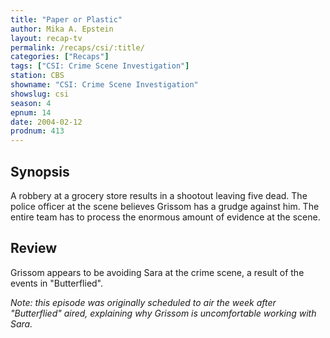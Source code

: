 ```yaml
---
title: "Paper or Plastic"
author: Mika A. Epstein
layout: recap-tv
permalink: /recaps/csi/:title/
categories: ["Recaps"]
tags: ["CSI: Crime Scene Investigation"]
station: CBS
showname: "CSI: Crime Scene Investigation"
showslug: csi
season: 4
epnum: 14  
date: 2004-02-12
prodnum: 413  
---
```


## Synopsis

A robbery at a grocery store results in a shootout leaving five dead. The police officer at the scene believes Grissom has a grudge against him. The entire team has to process the enormous amount of evidence at the scene.

## Review

Grissom appears to be avoiding Sara at the crime scene, a result of the events in "Butterflied".

_Note: this episode was originally scheduled to air the week after "Butterflied" aired, explaining why Grissom is uncomfortable working with Sara._
